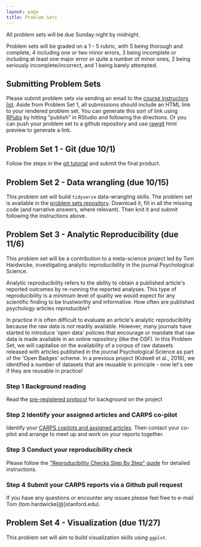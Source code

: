 ```yaml
---
layout: page
title: Problem Sets
---
```


All problem sets will be due Sunday night by midnight.

Problem sets will be graded on a 1 - 5 rubric, with 5 being thorough and complete, 4 including one or two minor errors, 3 being incomplete or including at least one major error or quite a number of minor ones, 2 being seriously incomplete/incorrect, and 1 being barely attempted.

## Submitting Problem Sets

Please submit problem sets via sending an email to the [course instructors list](mailto://psych251-aut1718-staff@lists.stanford.edu). Aside from Problem Set 1, all submissions should include an HTML link to your rendered problem set. You can generate this sort of link using [RPubs](http://rpubs.com) by hitting "publish" in RStudio and following the directions. Or you can push your problem set to a github repository and use [rawgit](https://rawgit.com/) html preview to generate a link.

## Problem Set 1 - Git (due 10/1)

Follow the steps in the [git tutorial](https://docs.google.com/document/d/1HSXY9LVoorPweLPBn5LkDUDSwA1ST_pGCkWxc47b_rw/edit#heading=h.y4i1ok9i1v35) and submit the final product.

## Problem Set 2 - Data wrangling (due 10/15)

This problem set will build `tidyverse` data-wrangling skills. The problem set is available in the [problem sets repository](https://github.com/psych251/problem_sets). Download it, fill in all the missing code (and narrative answers, where relevant). Then knit it and submit following the instructions above.

## Problem Set 3 - Analytic Reproducibility (due 11/6)

This problem set will be a contribution to a meta-science project led by Tom Hardwicke, investigating analytic reproducibility in the journal Psychological Science.

Analytic reproducibility refers to the ability to obtain a published article's reported outcomes by re-running the reported analyses. This type of reproducibility is a minimum level of quality we would expect for any scientific finding to be trustworthy and informative. How often are published psychology articles reproducible?

In practice it is often difficult to evaluate an article's analytic reproducibility because the raw data is not readily available. However, many journals have started to introduce 'open data' policies that encourage or mandate that raw data is made available in an online repository (like the OSF). In this Problem Set, we will capitalise on the availability of a corpus of raw datasets released with articles published in the journal Psychological Science as part of the 'Open Badges' scheme. In a previous project (Kidwell et al., 2016), we identified a number of datasets that are reusable in principle - now let's see if they are reusable in practice!

### Step 1 Background reading
Read the [pre-registered protocol](https://osf.io/tsymw/) for background on the project

### Step 2 Identify your assigned articles and CARPS co-pilot

Identify your [CARPS copilots and assigned articles](https://docs.google.com/spreadsheets/d/10cCnqzI7g7URJy3fErgUAK3orzaV1llHn_U507gr-B0/edit?usp=sharing). Then contact your co-pilot and arrange to meet up and work on your reports together.

### Step 3 Conduct your reproducibility check
Please follow the ["Reproducibility Checks Step By Step" guide](http://rpubs.com/tommetascience/CARPS) for detailed instructions.

### Step 4 Submit your CARPS reports via a Github pull request

If you have any questions or encounter any issues please feel free to e-mail Tom (tom.hardwicke[@]stanford.edu).

## Problem Set 4 - Visualization (due 11/27)

This problem set will aim to build visualization skills using `ggplot`.
